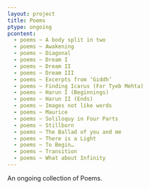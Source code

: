 ```yaml
---
layout: project
title: Poems
ptype: ongoing
pcontent:
  - poems ~ A body split in two
  - poems ~ Awakening
  - poems ~ Diagonal
  - poems ~ Dream I
  - poems ~ Dream II
  - poems ~ Dream III
  - poems ~ Excerpts from ‘Giddh’
  - poems ~ Finding Icarus (For Tyeb Mehta)
  - poems ~ Harun I (Beginnings)
  - poems ~ Harun II (Ends)
  - poems ~ Images not like words
  - poems ~ Maurice
  - poems ~ Soliloquy in Four Parts
  - poems ~ Stillborn
  - poems ~ The Ballad of you and me
  - poems ~ There is a Light
  - poems ~ To Begin…
  - poems ~ Transition
  - poems ~ What about Infinity
---
```

An ongoing collection of Poems.
